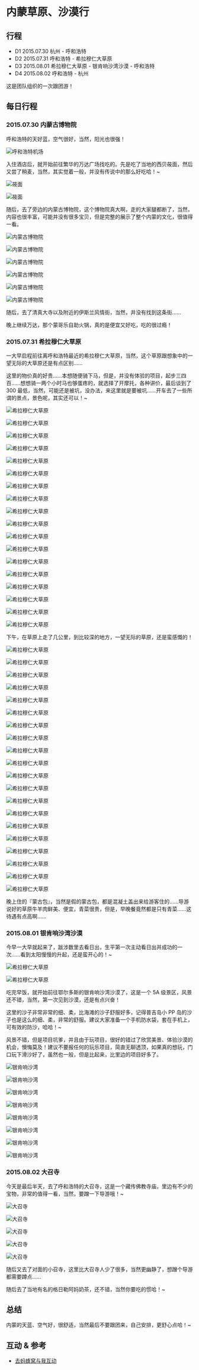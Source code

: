 # 内蒙草原、沙漠行

## 行程

* D1 2015.07.30 杭州 - 呼和浩特
* D2 2015.07.31 呼和浩特 - 希拉穆仁大草原
* D3 2015.08.01 希拉穆仁大草原 - 银肯响沙湾沙漠 - 呼和浩特
* D4 2015.08.02 呼和浩特 - 杭州

这是团队组织的一次跟团游！

## 每日行程

### 2015.07.30 内蒙古博物院

呼和浩特的天好蓝，空气很好，当然，阳光也很强！

![呼和浩特机场](./neimeng/01.jpg)

入住酒店后，就开始前往繁华的万达广场找吃的。先是吃了当地的西贝莜面，然后又尝了稍麦，当然，其实觉着一般，并没有传说中的那么好吃哈！~

![莜面](./neimeng/02.jpg)

![莜面](./neimeng/03.jpg)

随后，去了旁边的内蒙古博物院，这个博物院真大啊，走的大家腿都断了，当然，内容也很丰富，可能并没有很多宝贝，但是完整的展示了整个内蒙的文化，很值得一看。

![内蒙古博物院](./neimeng/04.jpg)

![内蒙古博物院](./neimeng/05.jpg)

![内蒙古博物院](./neimeng/06.jpg)

![内蒙古博物院](./neimeng/07.jpg)

![内蒙古博物院](./neimeng/08.jpg)

![内蒙古博物院](./neimeng/09.jpg)

随后，去了清真大寺以及附近的伊斯兰风情街，当然，并没有找到这条街……

晚上继续万达，那个蒙哥乐自助火锅，真的是便宜又好吃，吃的很过瘾！

### 2015.07.31 希拉穆仁大草原

一大早启程前往离呼和浩特最近的希拉穆仁大草原，当然，这个草原跟想象中的一望无际的大草原还是有点区别……

这里的物价真的好贵……本想随便骑下马，但是，并没有体验的项目，起步三四百……想想骑一两个小时马也够蛋疼的，就选择了开摩托，各种讲价，最后谈到了 300 最低，当然，可能还是被坑，没办法，来这里就是要被坑……开车去了一些所谓的景点，景色呢，其实还可以！~

![希拉穆仁大草原](./neimeng/10.jpg)

![希拉穆仁大草原](./neimeng/11.jpg)

![希拉穆仁大草原](./neimeng/12.jpg)

![希拉穆仁大草原](./neimeng/13.jpg)

![希拉穆仁大草原](./neimeng/14.jpg)

![希拉穆仁大草原](./neimeng/15.jpg)

![希拉穆仁大草原](./neimeng/16.jpg)

![希拉穆仁大草原](./neimeng/17.jpg)

![希拉穆仁大草原](./neimeng/18.jpg)

![希拉穆仁大草原](./neimeng/19.jpg)

![希拉穆仁大草原](./neimeng/20.jpg)

![希拉穆仁大草原](./neimeng/21.jpg)

![希拉穆仁大草原](./neimeng/22.jpg)

![希拉穆仁大草原](./neimeng/23.jpg)

![希拉穆仁大草原](./neimeng/24.jpg)

![希拉穆仁大草原](./neimeng/25.jpg)

![希拉穆仁大草原](./neimeng/26.jpg)

![希拉穆仁大草原](./neimeng/27.jpg)

下午，在草原上走了几公里，到比较深的地方，一望无际的草原，还是蛮感慨的！

![希拉穆仁大草原](./neimeng/28.jpg)

![希拉穆仁大草原](./neimeng/29.jpg)

![希拉穆仁大草原](./neimeng/30.jpg)

![希拉穆仁大草原](./neimeng/31.jpg)

![希拉穆仁大草原](./neimeng/32.jpg)

![希拉穆仁大草原](./neimeng/33.jpg)

![希拉穆仁大草原](./neimeng/34.jpg)

![希拉穆仁大草原](./neimeng/35.jpg)

![希拉穆仁大草原](./neimeng/36.jpg)

![希拉穆仁大草原](./neimeng/37.jpg)

![希拉穆仁大草原](./neimeng/38.jpg)

![希拉穆仁大草原](./neimeng/39.jpg)

![希拉穆仁大草原](./neimeng/40.jpg)

![希拉穆仁大草原](./neimeng/41.jpg)

![希拉穆仁大草原](./neimeng/42.jpg)

![希拉穆仁大草原](./neimeng/43.jpg)

![希拉穆仁大草原](./neimeng/44.jpg)

![希拉穆仁大草原](./neimeng/45.jpg)

![希拉穆仁大草原](./neimeng/46.jpg)

![希拉穆仁大草原](./neimeng/62.jpg)

晚上住的『蒙古包』，当然是假的蒙古包，都是混凝土盖出来给游客住的……导游说好的草原牛羊肉鲜美、便宜，青菜很贵，但是，早晚餐竟然都是只有青菜……这待遇有点高啊……
 
### 2015.08.01 银肯响沙湾沙漠

今早一大早就起来了，跋涉数里去看日出，生平第一次主动看日出并成功的一次……看到太阳慢慢的升起，还是蛮开心的！~

![希拉穆仁大草原](./neimeng/47.jpg)

![希拉穆仁大草原](./neimeng/48.jpg)

吃完早饭，就开始前往鄂尔多斯的银肯响沙湾沙漠了，这是一个 5A 级景区，风景还不错，当然，第一次见到沙漠，还是有点兴奋！

这里的沙子非常非常的细、柔，比海滩的沙子舒服好多，记得普吉岛小 PP 岛的沙子也是这么的细、柔，非常的舒服。建议大家准备一个手机防水袋，套在手机上，可有效的防沙，哈哈！~

风景不错，但是项目坑爹，并且由于玩项目，很好的错过了欣赏美景、体验沙漠的机会，懊悔莫及！建议不要报任何的玩乐项目，简直无聊透顶，如果真的想玩，门口玩下滑沙好了，虽然也一般，但是比起来，比里边的项目好多了。

![银肯响沙湾](./neimeng/49.jpg)

![银肯响沙湾](./neimeng/50.jpg)

![银肯响沙湾](./neimeng/51.jpg)

![银肯响沙湾](./neimeng/52.jpg)

![银肯响沙湾](./neimeng/53.jpg)

![银肯响沙湾](./neimeng/54.jpg)

![银肯响沙湾](./neimeng/55.jpg)

![银肯响沙湾](./neimeng/56.jpg)

### 2015.08.02 大召寺

今天是最后半天，去了呼和浩特的大召寺，这是一个藏传佛教寺庙，里边有不少的宝物，非常的值得一看，当然，要蹭一下导游哦！~

![大召寺](./neimeng/57.jpg)

![大召寺](./neimeng/58.jpg)

![大召寺](./neimeng/59.jpg)

![大召寺](./neimeng/60.jpg)

![大召寺](./neimeng/61.jpg)

随后又去了对面的小召寺，这里比大召寺人少了很多，当然更幽静了，想蹭个导游都需要蹲点……

随后去了当地有名的格日勒阿妈奶茶，还不错，当然你要吃的惯哈！~

## 总结

内蒙的天蓝、空气好，很舒适，当然最后不要跟团来，自己安排，更舒心点哈！~

## 互动 & 参考

* [去蚂蜂窝与我互动](http://www.mafengwo.cn/i/3474294.html)
